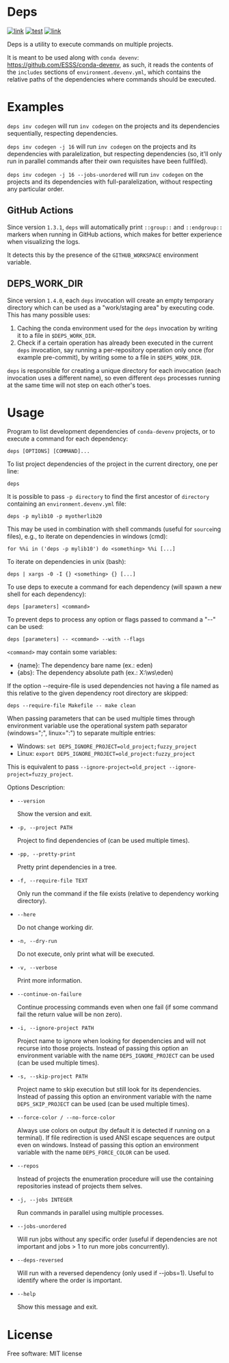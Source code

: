 # Deps

[![link](https://img.shields.io/conda/vn/conda-forge/deps.svg)](https://anaconda.org/conda-forge/deps)
[![test](https://github.com/ESSS/deps/actions/workflows/test.yml/badge.svg)](https://github.com/ESSS/deps/actions/workflows/test.yml)
[![link](https://img.shields.io/badge/code%20style-black-000000.svg)](https://github.com/psf/black)

Deps is a utility to execute commands on multiple projects.

It is meant to be used along with `conda devenv`: https://github.com/ESSS/conda-devenv, as such,
it reads the contents of the `includes` sections of `environment.devenv.yml`, which contains
the relative paths of the dependencies where commands should be executed.

# Examples

`deps inv codegen` will run `inv codegen` on the projects and its dependencies sequentially, respecting dependencies.

`deps inv codegen -j 16` will run `inv codegen` on the projects and its dependencies with paralelization,
but respecting dependencies (so, it'll only run in parallel commands after their own requisites have been fullfiled).

`deps inv codegen -j 16 --jobs-unordered` will run `inv codegen` on the projects and its dependencies
with full-paralelization, without respecting any particular order.

## GitHub Actions

Since version `1.3.1`, `deps` will automatically print `::group::` and `::endgroup::` markers when running in GitHub actions, which makes for better experience when visualizing the logs.

It detects this by the presence of the `GITHUB_WORKSPACE` environment variable.

## DEPS_WORK_DIR

Since version `1.4.0`, each `deps` invocation will create an empty temporary directory which can be used as a
"work/staging area" by executing code. This has many possible uses:

1. Caching the conda environment used for the `deps` invocation by writing it to a file in `$DEPS_WORK_DIR`.
2. Check if a certain operation has already been executed in the current `deps` invocation, say running a per-repository
   operation only once (for example pre-commit), by writing some to a file in `$DEPS_WORK_DIR`.

`deps` is responsible for creating a unique directory for each invocation (each invocation uses a different name), so
even different `deps` processes running at the same time will not step on each other's toes.

# Usage

Program to list development dependencies of `conda-devenv` projects, or to execute a command for each dependency:

    deps [OPTIONS] [COMMAND]...

To list project dependencies of the project in the current directory, one per line:

    deps

It is possible to pass `-p directory` to find the first ancestor of `directory` containing an `environment.devenv.yml` file:

    deps -p mylib10 -p myotherlib20

This may be used in combination with shell commands (useful for `source`ing files), e.g., to iterate on dependencies in windows (cmd):

    for %%i in ('deps -p mylib10') do <something> %%i [...]

To iterate on dependencies in unix (bash):

    deps | xargs -0 -I {} <something> {} [...]

To use deps to execute a command for each dependency (will spawn a new shell for each dependency):

    deps [parameters] <command>

To prevent deps to process any option or flags passed to command a "--" can be used:

    deps [parameters] -- <command> --with --flags

`<command>` may contain some variables:

* {name}: The dependency bare name (ex.: eden)
* {abs}:  The dependency absolute path (ex.: X:\ws\eden)

If the option --require-file is used dependencies not having a file named as this relative to the given dependency root directory are skipped:

    deps --require-file Makefile -- make clean

When passing parameters that can be used multiple times through environment variable use the operational system path separator (windows=";", linux=":") to separate multiple entries:

* Windows: `set DEPS_IGNORE_PROJECT=old_project;fuzzy_project`
* Linux: `export DEPS_IGNORE_PROJECT=old_project:fuzzy_project`

This is equivalent to pass `--ignore-project=old_project --ignore-project=fuzzy_project`.

Options Description:

  * `--version`

    Show the version and exit.

  * `-p, --project PATH`

    Project to find dependencies of (can be used multiple times).

  * `-pp, --pretty-print`

    Pretty print dependencies in a tree.

  * `-f, --require-file TEXT`

    Only run the command if the file exists (relative to dependency working directory).

  * `--here`

    Do not change working dir.

  * `-n, --dry-run`

    Do not execute, only print what will be executed.

  * `-v, --verbose`

    Print more information.

  * `--continue-on-failure`

    Continue processing commands even when one fail (if some command fail the return value will be non zero).

  * `-i, --ignore-project PATH`

    Project name to ignore when looking for dependencies and will not recurse into those projects. Instead of passing this option an environment variable with the name `DEPS_IGNORE_PROJECT` can be used (can be used multiple times).

  * `-s, --skip-project PATH`

    Project name to skip execution but still look for its dependencies. Instead of passing this option an environment variable with the name `DEPS_SKIP_PROJECT` can be used (can be used multiple times).

  * `--force-color / --no-force-color`

    Always use colors on output (by default it is detected if running on a terminal). If file redirection is used ANSI escape sequences are output even on windows. Instead of passing this option an environment variable with the name `DEPS_FORCE_COLOR` can be used.

  * `--repos`

    Instead of projects the enumeration procedure will use the containing repositories instead of projects them selves.

  * `-j, --jobs INTEGER`

    Run commands in parallel using multiple processes.

  * `--jobs-unordered`

    Will run jobs without any specific order (useful if dependencies are not important and jobs > 1 to run more jobs concurrently).

  * `--deps-reversed`

    Will run with a reversed dependency (only used if --jobs=1). Useful to identify where the order is important.

  * `--help`

    Show this message and exit.

# License

Free software: MIT license
